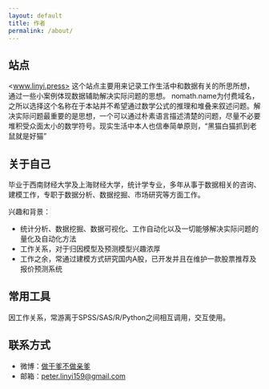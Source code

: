 ```yaml
---
layout: default
title: 作者
permalink: /about/
---
```

## 站点 ##
<www.linyi.press> 这个站点主要用来记录工作生活中和数据有关的所思所想，通过一些小案例体现数据辅助解决实际问题的思想。 nomath.name为付费域名，之所以选择这个名称在于本站并不希望通过数学公式的推理和堆叠来叙述问题。解决实际问题最重要的是思想，一个可以通过朴素语言描述清楚的问题，尽量不必要堆积受众面太小的数学符号。现实生活中本人也信奉简单原则，“黑猫白猫抓到老鼠就是好猫”



## 关于自己 ##
毕业于西南财经大学及上海财经大学，统计学专业，多年从事于数据相关的咨询、建模工作，专职于数据分析、数据挖掘、市场研究等方面工作。

兴趣和背景：

- 统计分析、数据挖掘、数据可视化、工作自动化以及一切能够解决实际问题的量化及自动化方法
- 工作关系，对于归因模型及预测模型兴趣浓厚
- 工作之余，常通过建模方式研究国内A股，已开发并且在维护一款股票推荐及报价预测系统



## 常用工具 ##

因工作关系，常游离于SPSS/SAS/R/Python之间相互调用，交互使用。 



## 联系方式 ##

- 微博：[做干爹不做亲爹](http://weibo.com/2100953575 "做干爹不做亲爹")
- 邮箱：[peter.linyi159@gmail.com](peter.linyi159@gmail.com "peter.linyi159@gmail.com")

<br>
